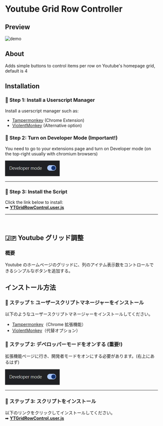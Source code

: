 # Youtube Grid Row Controller

## Preview

![demo](https://github.com/HageFX-78/YouTube-Grid-Row-Controller/blob/main/assets/demo.gif)

## About

Adds simple buttons to control items per row on Youtube's homepage grid, default is 4

## Installation

### 🔹 Step 1: Install a Userscript Manager

Install a userscript manager such as:

-   [Tampermonkey](https://www.tampermonkey.net/) (Chrome Extension)
-   [ViolentMonkey](https://violentmonkey.github.io/) (Alternative option)

### 🔹 Step 2: Turn on Developer Mode (Important!)

You need to go to your extensions page and turn on Developer mode (on the top-right usually with chromium browsers)

![demo](https://github.com/HageFX-78/YouTube-Grid-Row-Controller/blob/main/assets/devmode.png)

---

### 🔹 Step 3: Install the Script

Click the link below to install:  
➡ **[YTGridRowControl.user.js](https://github.com/HageFX-78/YouTube-Grid-Row-Controller/raw/refs/heads/main/YTGridRowControl.user.js)**

---

<br>

## 🇯🇵 Youtube グリッド調整

### 概要

Youtube のホームページのグリッドに、列のアイテム表示数をコントロールできるシンプルなボタンを追加する。

## インストール方法

### 🔹 ステップ 1: ユーザースクリプトマネージャーをインストール

以下のようなユーザースクリプトマネージャーをインストールしてください。

-   [Tampermonkey](https://www.tampermonkey.net/)（Chrome 拡張機能）
-   [ViolentMonkey](https://violentmonkey.github.io/)（代替オプション）

### 🔹 ステップ 2: デベロッパーモードをオンする (重要!)

拡張機能ページに行き、開発者モードをオンにする必要があります。(右上にあるはず)

![demo](https://github.com/HageFX-78/YouTube-Grid-Row-Controller/blob/main/assets/devmode.png)

---

### 🔹 ステップ 3: スクリプトをインストール

以下のリンクをクリックしてインストールしてください。  
➡ **[YTGridRowControl.user.js](https://github.com/HageFX-78/YouTube-Grid-Row-Controller/raw/refs/heads/main/YTGridRowControl.user.js)**
